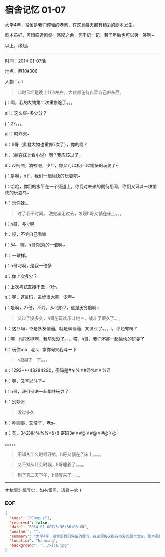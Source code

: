 宿舍记忆 01-07
==============

大学4年，宿舍是我们停留的港湾，在这里每天都有精彩的剧本发生。

剧本虽好，可惜临近剧终。感叹之余，何不记一记，若干年后也可以笑一笑咧~

以上，缘起。

---

时间：2014-01-07晚

地点：西10#306

人物：all

> 此时已经是晚上11点左右，大伙都在各自弄自己的东西。

j：啊，我的大物第二次重修跪了。。。

all：这么爽~多少分？

j：27。。。

all：叼炸天~

s：h哥（此君大物也重修2次了），你的咧？

h：（躺在床上看小说）啊？我应该过了。

s：过叼啊，清考吧，少年，你又可以和j一起愉快的玩耍了~

j：是啊，h哥，我们一起愉快的玩耍吧~

l：哈哈，你们的水平在一个频道上，你们对未来的期待相同，你们又可以一块愉快的玩耍鸟~

h：玩你妹。。

> 过了若干时间，l洗完澡走过去，发现h哥又躺在床上。。。

l：h哥，多少啊

h：哎，不会自己看嘛

l：54，喔，h哥你是j的一倍啊~

h：一球样。

j：h哥叼啊，是我一倍多

s：你上次多少？

j：上次考试直接不去，0分。

s：喔，这尼玛，进步很大嘛，少年~

j：是啊，27倍，不对，从0到27，这是无穷倍啊~

> 又过了没多久，h哥在玩欢乐斗地主，战斗了很久了。。。

h：这尼玛，不是队友傻逼，就是牌傻逼，又没豆了。。。l，你还有吗？

l：喔，h哥坚挺啊，我早就没了。。。哎，h哥，我们不能一起愉快的玩耍了

h：玩你mb，老s，拿你号来我斗一下

> s迟疑了一下。。。

s：1293***43284290，密码是#￥%￥#@%#￥%@

h：喔，又可以斗了~

l：h哥，我们没法一起愉快玩耍了

h：别吵哥

> 没过多久

h：咋回事，又没了，老s~

s：有，3423&^%%%*&*8 密码3#￥#@￥#@￥#@￥@

。。。。。

> 不知从什么时候开始，h哥又躺在了床上。。。。

> 又不知从什么时候，h哥睡着了。。。。

> 到了第二天下午，h哥醒来了。。。。

---
本故事纯属写实，如有雷同，请君一笑！


### EOF
```json
{
  "tags": ["Campus"],
  "reserved": false,
  "date": "2014-01-08T23:36:56+08:00",
  "weather": "",
  "summary": "大学4年，宿舍是我们停留的港湾，在这里每天都有精彩的剧本发生。剧本虽好，可惜临近剧终。感叹之余，何不记一记，若干年后也可以笑一笑咧~",
  "location": "Nanning",
  "background": "../xida.jpg"
}
```
